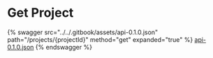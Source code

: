 # Get Project

{% swagger src="../../.gitbook/assets/api-0.1.0.json" path="/projects/{projectId}" method="get" expanded="true" %}
[api-0.1.0.json](<../../.gitbook/assets/api-0.1.0.json>)
{% endswagger %}

